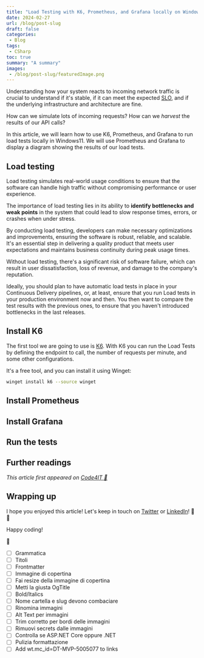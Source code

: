 ```yaml
---
title: "Load Testing with K6, Prometheus, and Grafana locally on Windows 11"
date: 2024-02-27 
url: /blog/post-slug
draft: false
categories:
 - Blog
tags:
 - CSharp
toc: true
summary: "A summary"
images:
 - /blog/post-slug/featuredImage.png
---
```



Understanding how your system reacts to incoming network traffic is crucial to understand if it's stable, if it can meet the expected [SLO](https://www.code4it.dev/architecture-notes/sli-vs-slo-vs-sla/), and if the underlying infrastructure and architecture are fine.

How can we simulate lots of incoming requests? How can we *harvest* the results of our API calls?

In this article, we will learn how to use K6, Prometheus, and Grafana to run load tests locally in Windows11. We will use Prometheus and Grafana to display a diagram showing the results of our load tests.

## Load testing

Load testing simulates real-world usage conditions to ensure that the software can handle high traffic without compromising performance or user experience. 

The importance of load testing lies in its ability to **identify bottlenecks and weak points** in the system that could lead to slow response times, errors, or crashes when under stress. 

By conducting load testing, developers can make necessary optimizations and improvements, ensuring the software is robust, reliable, and scalable. It's an essential step in delivering a quality product that meets user expectations and maintains business continuity during peak usage times.

Without load testing, there's a significant risk of software failure, which can result in user dissatisfaction, loss of revenue, and damage to the company's reputation. 

Ideally, you should plan to have automatic load tests in place in your Continuous Delivery pipelines, or, at least, ensure that you run Load tests in your production environment now and then. You then want to compare the test results with the previous ones, to ensure that you haven't introduced bottlenecks in the last releases.

## Install K6

The first tool we are going to use is [K6](https://k6.io/).
With K6 you can run the Load Tests by defining the endpoint to call, the number of requests per minute, and some other configurations.

It's a free tool, and you can install it using Winget:

```bash
winget install k6 --source winget
```


## Install Prometheus


## Install Grafana

## Run the tests


## Further readings

_This article first appeared on [Code4IT 🐧](https://www.code4it.dev/)_


## Wrapping up


I hope you enjoyed this article! Let's keep in touch on [Twitter](https://twitter.com/BelloneDavide) or [LinkedIn](https://www.linkedin.com/in/BelloneDavide/)! 🤜🤛

Happy coding!

🐧


- [ ] Grammatica
- [ ] Titoli
- [ ] Frontmatter
- [ ] Immagine di copertina
- [ ] Fai resize della immagine di copertina
- [ ] Metti la giusta OgTitle
- [ ] Bold/Italics
- [ ] Nome cartella e slug devono combaciare
- [ ] Rinomina immagini
- [ ] Alt Text per immagini
- [ ] Trim corretto per bordi delle immagini
- [ ] Rimuovi secrets dalle immagini
- [ ] Controlla se ASP.NET Core oppure .NET
- [ ] Pulizia formattazione
- [ ] Add wt.mc_id=DT-MVP-5005077 to links